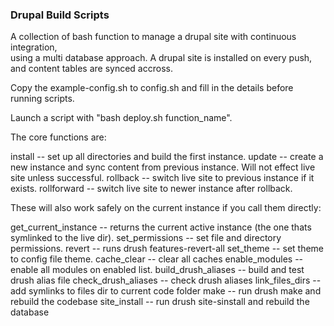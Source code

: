 ### Drupal Build Scripts

A collection of bash function to manage a drupal site with continuous integration,  
using a multi database approach. A drupal site is installed on every push, and content tables are synced accross.

Copy the example-config.sh to config.sh and fill in the details before running scripts.

Launch a script with "bash deploy.sh function_name".


The core functions are:

install       -- set up all directories and build the first instance.
update        -- create a new instance and sync content from previous instance. Will not effect live site unless successful.
rollback      -- switch live site to previous instance if it exists.
rollforward   -- switch live site to newer instance after rollback.

These will also work safely on the current instance if you call them directly:

get_current_instance  -- returns the current active instance (the one thats symlinked to the live dir).
set_permissions       -- set file and directory permissions.
revert                -- runs drush features-revert-all
set_theme             -- set theme to config file theme.
cache_clear           -- clear all caches
enable_modules        -- enable all modules on enabled list.
build_drush_aliases   -- build and test drush alias file
check_drush_aliases   -- check drush aliases
link_files_dirs       -- add symlinks to files dir to current code folder
make                  -- run drush make and rebuild the codebase
site_install          -- run drush site-sinstall and rebuild the database
